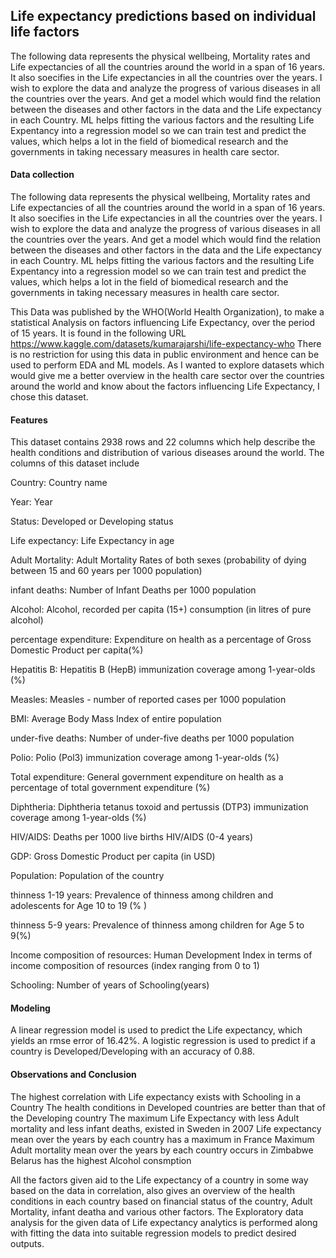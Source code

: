 ## Life expectancy predictions based on individual life factors
The following data represents the physical wellbeing, Mortality rates and Life expectancies of all the countries around the world in a span of 16 years. It also soecifies in the Life expectancies in all the countries over the years.
I wish to explore the data and analyze the progress of various diseases in all the countries over the years. And get a model which would find the relation between the diseases and other factors in the data and the Life expectancy in each Country.
ML helps fitting the various factors and the resulting Life Expentancy into a regression model so we can train test and predict the values, which helps a lot in the field of biomedical research and the governments in taking necessary measures in health care sector.

#### Data collection
The following data represents the physical wellbeing, Mortality rates and Life expectancies of all the countries around the world in a span of 16 years. It also soecifies in the Life expectancies in all the countries over the years.
I wish to explore the data and analyze the progress of various diseases in all the countries over the years. And get a model which would find the relation between the diseases and other factors in the data and the Life expectancy in each Country.
ML helps fitting the various factors and the resulting Life Expentancy into a regression model so we can train test and predict the values, which helps a lot in the field of biomedical research and the governments in taking necessary measures in health care sector.

This Data was published by the WHO(World Health Organization), to make a statistical Analysis on factors influencing Life Expectancy, over the period of 15 years. It is found in the following URL https://www.kaggle.com/datasets/kumarajarshi/life-expectancy-who
There is no restriction for using this data in public environment and hence can be used to perform EDA and ML models.
As I wanted to explore datasets which would give me a better overview in the health care sector over the countries around the world and know about the factors influencing Life Expectancy, I chose this dataset.

#### Features

This dataset contains 2938 rows and 22 columns which help describe the health conditions and distribution of various diseases around the world. The columns of this dataset include

Country: Country name

Year: Year

Status: Developed or Developing status

Life expectancy: Life Expectancy in age

Adult Mortality: Adult Mortality Rates of both sexes (probability of dying between 15 and 60 years per 1000 population)

infant deaths: Number of Infant Deaths per 1000 population

Alcohol: Alcohol, recorded per capita (15+) consumption (in litres of pure alcohol)

percentage expenditure: Expenditure on health as a percentage of Gross Domestic Product per capita(%)

Hepatitis B: Hepatitis B (HepB) immunization coverage among 1-year-olds (%)

Measles: Measles - number of reported cases per 1000 population

BMI: Average Body Mass Index of entire population

under-five deaths: Number of under-five deaths per 1000 population

Polio: Polio (Pol3) immunization coverage among 1-year-olds (%)

Total expenditure: General government expenditure on health as a percentage of total government expenditure (%)

Diphtheria: Diphtheria tetanus toxoid and pertussis (DTP3) immunization coverage among 1-year-olds (%)

HIV/AIDS: Deaths per 1000 live births HIV/AIDS (0-4 years)

GDP: Gross Domestic Product per capita (in USD)

Population: Population of the country

thinness 1-19 years: Prevalence of thinness among children and adolescents for Age 10 to 19 (% )

thinness 5-9 years: Prevalence of thinness among children for Age 5 to 9(%)

Income composition of resources: Human Development Index in terms of income composition of resources (index ranging from 0 to 1)

Schooling: Number of years of Schooling(years)

#### Modeling

A linear regression model is used to predict the Life expectancy, which yields an rmse error of 16.42%. A logistic regression is used to predict if a country is Developed/Developing with an accuracy of 0.88.

#### Observations and Conclusion
The highest correlation with Life expectancy exists with Schooling in a Country
The health conditions in Developed countries are better than that of the Developing country
The maximum Life Expectancy with less Adult mortality and less infant deaths, existed in Sweden in 2007
Life expectancy mean over the years by each country has a maximum in France
Maximum Adult mortality mean over the years by each country occurs in Zimbabwe
Belarus has the highest Alcohol consmption

All the factors given aid to the Life expectancy of a country in some way based on the data in correlation, also gives an overview of the health conditions in each country based on financial status of the country, Adult Mortality, infant deatha and various other factors. The Exploratory data analysis for the given data of Life expectancy analytics is performed along with fitting the data into suitable regression models to predict desired outputs.

